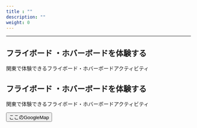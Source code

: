 ```yaml
---
title : ""
description: ""
weight: 0
---
```



<hr />
<h2 id="experience">フライボード ・ホバーボードを体験する</h2>

関東で体験できるフライボード・ホバーボードアクティビティ

<div id="map"></div>







<h2 id="enter">フライボード ・ホバーボードを体験する</h2>

関東で体験できるフライボード・ホバーボードアクティビティ

<button>ここのGoogleMap</button>





<script src="http://maps.google.com/maps/api/js?key=AIzaSyASolxHXUI2r1377h26yWShGFaVqbD6XR4&language=ja"><script>
<script>
    console.log("test2");
    var dom = document.getElementById('map');
    var MyLatLng = new google.maps.LatLng(35.6811673, 139.7670516);
    var Options = {
    zoom: 15,      //地図の縮尺値
    center: MyLatLng,    //地図の中心座標
    mapTypeId: 'roadmap'   //地図の種類
    };
    var map = new google.maps.Map(dom, Options);
</script>

